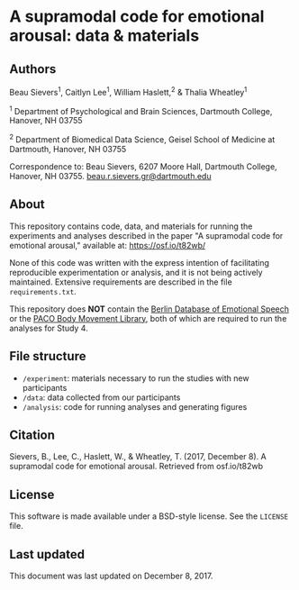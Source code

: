 # A supramodal code for emotional arousal: data & materials

## Authors

Beau Sievers<sup>1</sup>, Caitlyn Lee<sup>1</sup>, William Haslett,<sup>2</sup> & Thalia Wheatley<sup>1</sup>

<sup>1</sup> Department of Psychological and Brain Sciences, Dartmouth College, Hanover, NH 03755

<sup>2</sup> Department of Biomedical Data Science, Geisel School of Medicine at Dartmouth, Hanover, NH 03755

Correspondence to: Beau Sievers, 6207 Moore Hall, Dartmouth College, Hanover, NH 03755. beau.r.sievers.gr@dartmouth.edu

## About

This repository contains code, data, and materials for running the experiments and analyses described in the paper "A supramodal code for emotional arousal," available at: https://osf.io/t82wb/

None of this code was written with the express intention of facilitating reproducible experimentation or analysis, and it is not being actively maintained. Extensive requirements are described in the file `requirements.txt`.

This repository does **NOT** contain the [Berlin Database of Emotional Speech](http://emodb.bilderbar.info/start.html) or the [PACO Body Movement Library](http://paco.psy.gla.ac.uk/index.php/res/download-data/viewcategory/5-body-movement-library), both of which are required to run the analyses for Study 4.

## File structure

- `/experiment`: materials necessary to run the studies with new participants
- `/data`: data collected from our participants
- `/analysis`: code for running analyses and generating figures

## Citation

Sievers, B., Lee, C., Haslett, W., & Wheatley, T. (2017, December 8). A supramodal code for emotional arousal. Retrieved from osf.io/t82wb

## License

This software is made available under a BSD-style license. See the `LICENSE` file.

## Last updated

This document was last updated on December 8, 2017.

